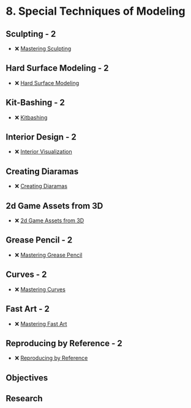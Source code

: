 # 8. Special Techniques of Modeling

## Sculpting - 2

- ❌ [Mastering Sculpting](https://www.youtube.com/playlist?list=PLeb33PCuqDdev2xRjCZnHJp0wkCZNf_HN)

## Hard Surface Modeling - 2

- ❌ [Hard Surface Modeling](https://www.youtube.com/playlist?list=PLeb33PCuqDde93cYy4vb1LT7be_0Ca4yO)

## Kit-Bashing - 2

- ❌ [Kitbashing](https://www.youtube.com/playlist?list=PLeb33PCuqDde-1Ki0ACsj1A4DQDqz1aVx)

## Interior Design - 2

- ❌ [Interior Visualization](https://www.youtube.com/playlist?list=PLYVR0A4acpNaFiTL-qmxH8fm4DJxqq-vp)

## Creating Diaramas

- ❌ [Creating Diaramas](https://www.youtube.com/playlist?list=PLeb33PCuqDddEGPa3sZTU4LBQ3NeR_nPi)

## 2d Game Assets from 3D

- ❌ [2d Game Assets from 3D](https://www.youtube.com/playlist?list=PLeb33PCuqDdcBv_FCujtAkQkypDrAMDv8)

## Grease Pencil - 2

- ❌ [Mastering Grease Pencil](https://www.youtube.com/playlist?list=PLeb33PCuqDddKTzZYGdWvUtg75RyBzbNg)

## Curves - 2

- ❌ [Mastering Curves](https://www.youtube.com/playlist?list=PLeb33PCuqDddKTzZYGdWvUtg75RyBzbNg)

## Fast Art - 2

- ❌ [Mastering Fast Art](https://www.youtube.com/playlist?list=PLeb33PCuqDdfYGeR9RCXjXECcAttWWlHE)

## Reproducing by Reference - 2

- ❌ [Reproducing by Reference](https://www.youtube.com/playlist?list=PLeb33PCuqDdcOPxD0GSjU9IbP41id3b-T)

## Objectives

<!-- - 2.1. ❌ 6 different color schemas -->

## Research

<!-- - ❌ Tool for color schema analyzes -->

